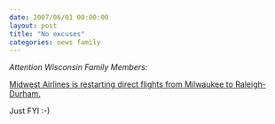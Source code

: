 ```yaml
---
date: 2007/06/01 00:00:00
layout: post
title: "No excuses"
categories: news family
---
```


_Attention Wisconsin Family Members:_

[Midwest Airlines is restarting direct flights from Milwaukee to Raleigh-Durham.](http://www.newsobserver.com/news/story/587741.html) 

Just FYI :-)

